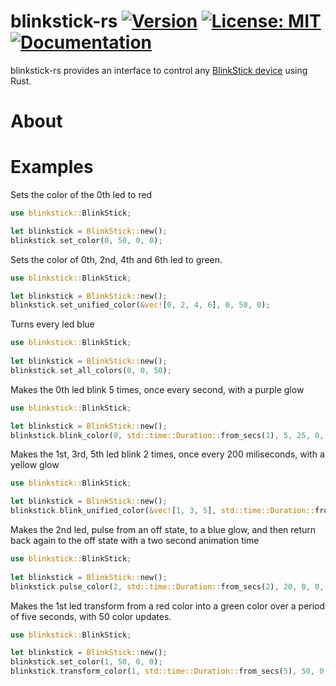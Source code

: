# blinkstick-rs [![Version](https://img.shields.io/crates/v/blinkstick-rs.svg)](https://crates.io/crates/blinkstick-rs) [![License: MIT](https://img.shields.io/badge/License-MIT-yellow.svg)](https://github.com/seltiix/blinkstick-rs/blob/master/LICENSE.txt) [![Documentation](https://docs.rs/blinkstick-rs/badge.svg)](https://docs.rs/blinkstick-rs)

blinkstick-rs provides an interface to control any [BlinkStick device](https://www.blinkstick.com/) using Rust.

# About
# Examples

Sets the color of the 0th led to red
```rust
use blinkstick::BlinkStick;

let blinkstick = BlinkStick::new(); 
blinkstick.set_color(0, 50, 0, 0);
```

Sets the color of 0th, 2nd, 4th and 6th led to green.
```rust
use blinkstick::BlinkStick;

let blinkstick = BlinkStick::new();
blinkstick.set_unified_color(&vec![0, 2, 4, 6], 0, 50, 0);
 ```

Turns every led blue
```rust
use blinkstick::BlinkStick;
 
let blinkstick = BlinkStick::new();
blinkstick.set_all_colors(0, 0, 50);
```

Makes the 0th led blink 5 times, once every second, with a purple glow
```rust
use blinkstick::BlinkStick;

let blinkstick = BlinkStick::new();
blinkstick.blink_color(0, std::time::Duration::from_secs(1), 5, 25, 0, 25);
```

Makes the 1st, 3rd, 5th led blink 2 times, once every 200 miliseconds, with a yellow glow
```rust
use blinkstick::BlinkStick;

let blinkstick = BlinkStick::new();
blinkstick.blink_unified_color(&vec![1, 3, 5], std::time::Duration::from_millis(200), 2, 50, 50, 0);
```

Makes the 2nd led, pulse from an off state, to a blue glow, and then return back again to the off state with a two second animation time
```rust
use blinkstick::BlinkStick;
 
let blinkstick = BlinkStick::new();
blinkstick.pulse_color(2, std::time::Duration::from_secs(2), 20, 0, 0, 155);
```

Makes the 1st led transform from a red color into a green color over a period of five seconds, with 50 color updates.
```rust
use blinkstick::BlinkStick;

let blinkstick = BlinkStick::new();
blinkstick.set_color(1, 50, 0, 0);
blinkstick.transform_color(1, std::time::Duration::from_secs(5), 50, 0, 50, 0);
```